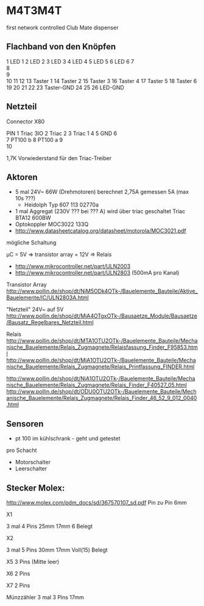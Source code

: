 M4T3M4T
=======

first network controlled Club Mate dispenser



Flachband von den Knöpfen
-----------------
1  LED 1
2  LED 2
3  LED 3
4  LED 4
5  LED 5
6  LED 6
7  
8  
9  
10 
11 
12 
13 Taster 1
14 Taster 2
15 Taster 3
16 Taster 4
17 Taster 5
18 Taster 6
19 
20 
21 
22 
23 Taster-GND
24 
25 
26 LED-GND
 
Netzteil
----------
 
Connector X80
 
PIN
1   Triac 3IO
2   Triac 2
3   Triac 1
4 
5   GND
6   
7   PT100 b
8   PT100 a
9   
10 
 
 
1,7K Vorwiederstand für den Triac-Treiber
 
 
Aktoren
----------
 
 
 
* 5 mal 24V~ 66W (Drehmotoren) berechnet 2,75A gemessen 5A (max 10s ???)
  *  Heidolph Typ 607 113 02770a
* 1 mal Aggregat (230V ??? bei ??? A) wird über triac geschaltet
Triac BTA12 600BW
 * Optokoppler MOC3022 133Q
  * http://www.datasheetcatalog.org/datasheet/motorola/MOC3021.pdf
 
 
mögliche Schaltung
 
µC  = 5V =>  transistor array  = 12V =>  Relais
 
* http://www.mikrocontroller.net/part/ULN2003
* http://www.mikrocontroller.net/part/ULN2803 (500mA pro Kanal)
 
Transistor Array
http://www.pollin.de/shop/dt/NjM5ODk4OTk-/Bauelemente_Bauteile/Aktive_Bauelemente/IC/ULN2803A.html
 
"Netzteil" 24V~ auf 5V
http://www.pollin.de/shop/dt/MjA4OTgxOTk-/Bausaetze_Module/Bausaetze/Bausatz_Regelbares_Netzteil.html
 
Relais
http://www.pollin.de/shop/dt/MTA1OTU2OTk-/Bauelemente_Bauteile/Mechanische_Bauelemente/Relais_Zugmagnete/Relaisfassung_Finder_F95853.html
http://www.pollin.de/shop/dt/MjA1OTU2OTk-/Bauelemente_Bauteile/Mechanische_Bauelemente/Relais_Zugmagnete/Relais_Printfassung_FINDER.html
 
http://www.pollin.de/shop/dt/NjA1OTU2OTk-/Bauelemente_Bauteile/Mechanische_Bauelemente/Relais_Zugmagnete/Relais_Finder_F40527_05.html
http://www.pollin.de/shop/dt/ODU0OTU2OTk-/Bauelemente_Bauteile/Mechanische_Bauelemente/Relais_Zugmagnete/Relais_Finder_46_52_9_012_0040.html
 
 
 
Sensoren
-------------
 
* pt 100 im kühlschrank - geht und getestet
 
pro Schacht
* Motorschalter
* Leerschalter
 
 
 
 
Stecker Molex:
------------------
http://www.molex.com/pdm_docs/sd/367570107_sd.pdf
Pin zu Pin
6mm
 
X1
 
3 mal 4 Pins
25mm
17mm
6 Belegt
 
X2
 
3 mal 5 Pins
30mm
17mm
Voll(15) Belegt
 
X5
3 Pins (Mitte leer)
 
X6
2 Pins
 
X7
2 Pins
 
Münzzähler
3 mal 3 Pins
17mm

